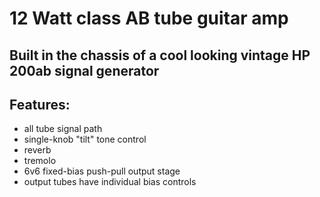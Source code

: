 # 12 Watt class AB tube guitar amp

## Built in the chassis of a cool looking vintage HP 200ab signal generator

## Features:
- all tube signal path
- single-knob "tilt" tone control
- reverb
- tremolo
- 6v6 fixed-bias push-pull output stage
- output tubes have individual bias controls

